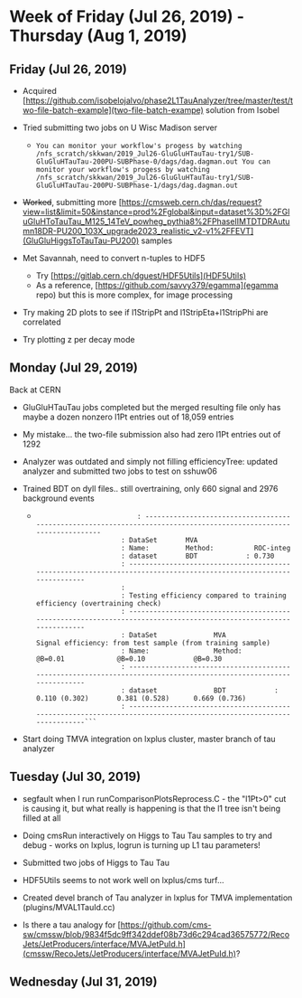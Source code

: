 # Week of Friday (Jul 26, 2019) - Thursday (Aug 1, 2019)

## Friday (Jul 26, 2019)
- Acquired [https://github.com/isobelojalvo/phase2L1TauAnalyzer/tree/master/test/two-file-batch-example](two-file-batch-exampe) solution from Isobel
- Tried submitting two jobs on U Wisc Madison server
  * `You can monitor your workflow's progess by watching /nfs_scratch/skkwan/2019_Jul26-GluGluHTauTau-try1/SUB-GluGluHTauTau-200PU-SUBPhase-0/dags/dag.dagman.out
You can monitor your workflow's progess by watching /nfs_scratch/skkwan/2019_Jul26-GluGluHTauTau-try1/SUB-GluGluHTauTau-200PU-SUBPhase-1/dags/dag.dagman.out`
- ~~Worked~~, submitting more [https://cmsweb.cern.ch/das/request?view=list&limit=50&instance=prod%2Fglobal&input=dataset%3D%2FGluGluHToTauTau_M125_14TeV_powheg_pythia8%2FPhaseIIMTDTDRAutumn18DR-PU200_103X_upgrade2023_realistic_v2-v1%2FFEVT](GluGluHiggsToTauTau-PU200) samples

- Met Savannah, need to convert n-tuples to HDF5 
  * Try [https://gitlab.cern.ch/dguest/HDF5Utils](HDF5Utils)
  * As a reference, [https://github.com/savvy379/egamma](egamma repo) but this is more complex, for image processing

- Try making 2D plots to see if l1StripPt and l1StripEta+l1StripPhi are correlated
- Try plotting z per decay mode

## Monday (Jul 29, 2019)

Back at CERN

- GluGluHTauTau jobs completed but the merged resulting file only has maybe a dozen nonzero l1Pt entries out of 18,059 entries
- My mistake... the two-file submission also had zero l1Pt entries out of 1292
- Analyzer was outdated and simply not filling efficiencyTree: updated analyzer and submitted two jobs to test on sshuw06

- Trained BDT on dyll files.. still overtraining, only 660 signal and 2976 background events
  - ```
                             : -------------------------------------------------------------------------------------------------------------------
                         : DataSet       MVA                       
                         : Name:         Method:          ROC-integ
                         : dataset       BDT            : 0.730
                         : -------------------------------------------------------------------------------------------------------------------
                         : 
                         : Testing efficiency compared to training efficiency (overtraining check)
                         : -------------------------------------------------------------------------------------------------------------------
                         : DataSet              MVA              Signal efficiency: from test sample (from training sample) 
                         : Name:                Method:          @B=0.01             @B=0.10            @B=0.30   
                         : -------------------------------------------------------------------------------------------------------------------
                         : dataset              BDT            : 0.110 (0.302)       0.381 (0.528)      0.669 (0.736)
                         : -------------------------------------------------------------------------------------------------------------------```

- Start doing TMVA integration on lxplus cluster, master branch of tau analyzer


## Tuesday (Jul 30, 2019)
- segfault when I run runComparisonPlotsReprocess.C - the "l1Pt>0" cut is causing it, but what really is happening is that the l1 tree isn't being filled at all
- Doing cmsRun interactively on Higgs to Tau Tau samples to try and debug - works on lxplus, logrun is turning up L1 tau parameters!
- Submitted two jobs of Higgs to Tau Tau

- HDF5Utils seems to not work well on lxplus/cms turf...

- Created devel branch of Tau analyzer in lxplus for TMVA implementation (plugins/MVAL1TauId.cc)
- Is there a tau analogy for [https://github.com/cms-sw/cmssw/blob/9834f5dc9ff342ddef08b73d6c294cad36575772/RecoJets/JetProducers/interface/MVAJetPuId.h](cmssw/RecoJets/JetProducers/interface/MVAJetPuId.h)? 


## Wednesday (Jul 31, 2019)

